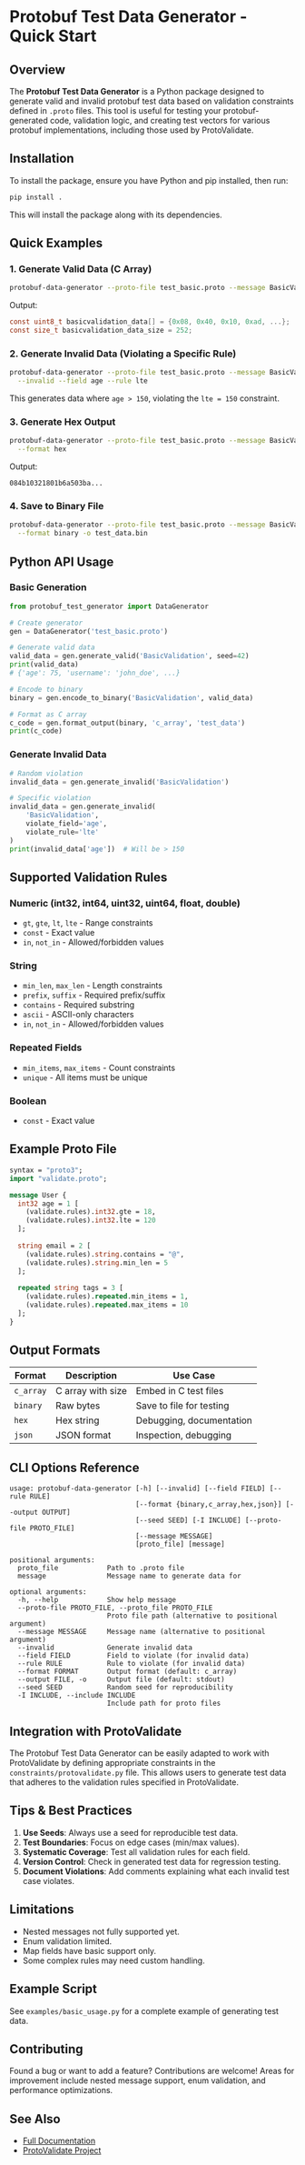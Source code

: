 # Protobuf Test Data Generator - Quick Start

## Overview

The **Protobuf Test Data Generator** is a Python package designed to generate valid and invalid protobuf test data based on validation constraints defined in `.proto` files. This tool is useful for testing your protobuf-generated code, validation logic, and creating test vectors for various protobuf implementations, including those used by ProtoValidate.

## Installation

To install the package, ensure you have Python and pip installed, then run:

```bash
pip install .
```

This will install the package along with its dependencies.

## Quick Examples

### 1. Generate Valid Data (C Array)

```bash
protobuf-data-generator --proto-file test_basic.proto --message BasicValidation
```

Output:
```c
const uint8_t basicvalidation_data[] = {0x08, 0x40, 0x10, 0xad, ...};
const size_t basicvalidation_data_size = 252;
```

### 2. Generate Invalid Data (Violating a Specific Rule)

```bash
protobuf-data-generator --proto-file test_basic.proto --message BasicValidation \
  --invalid --field age --rule lte
```

This generates data where `age > 150`, violating the `lte = 150` constraint.

### 3. Generate Hex Output

```bash
protobuf-data-generator --proto-file test_basic.proto --message BasicValidation \
  --format hex
```

Output:
```
084b10321801b6a503ba...
```

### 4. Save to Binary File

```bash
protobuf-data-generator --proto-file test_basic.proto --message BasicValidation \
  --format binary -o test_data.bin
```

## Python API Usage

### Basic Generation

```python
from protobuf_test_generator import DataGenerator

# Create generator
gen = DataGenerator('test_basic.proto')

# Generate valid data
valid_data = gen.generate_valid('BasicValidation', seed=42)
print(valid_data)
# {'age': 75, 'username': 'john_doe', ...}

# Encode to binary
binary = gen.encode_to_binary('BasicValidation', valid_data)

# Format as C array
c_code = gen.format_output(binary, 'c_array', 'test_data')
print(c_code)
```

### Generate Invalid Data

```python
# Random violation
invalid_data = gen.generate_invalid('BasicValidation')

# Specific violation
invalid_data = gen.generate_invalid(
    'BasicValidation',
    violate_field='age',
    violate_rule='lte'
)
print(invalid_data['age'])  # Will be > 150
```

## Supported Validation Rules

### Numeric (int32, int64, uint32, uint64, float, double)
- `gt`, `gte`, `lt`, `lte` - Range constraints
- `const` - Exact value
- `in`, `not_in` - Allowed/forbidden values

### String
- `min_len`, `max_len` - Length constraints
- `prefix`, `suffix` - Required prefix/suffix
- `contains` - Required substring
- `ascii` - ASCII-only characters
- `in`, `not_in` - Allowed/forbidden values

### Repeated Fields
- `min_items`, `max_items` - Count constraints
- `unique` - All items must be unique

### Boolean
- `const` - Exact value

## Example Proto File

```protobuf
syntax = "proto3";
import "validate.proto";

message User {
  int32 age = 1 [
    (validate.rules).int32.gte = 18,
    (validate.rules).int32.lte = 120
  ];
  
  string email = 2 [
    (validate.rules).string.contains = "@",
    (validate.rules).string.min_len = 5
  ];
  
  repeated string tags = 3 [
    (validate.rules).repeated.min_items = 1,
    (validate.rules).repeated.max_items = 10
  ];
}
```

## Output Formats

| Format | Description | Use Case |
|--------|-------------|----------|
| `c_array` | C array with size | Embed in C test files |
| `binary` | Raw bytes | Save to file for testing |
| `hex` | Hex string | Debugging, documentation |
| `json` | JSON format | Inspection, debugging |

## CLI Options Reference

```
usage: protobuf-data-generator [-h] [--invalid] [--field FIELD] [--rule RULE]
                               [--format {binary,c_array,hex,json}] [--output OUTPUT]
                               [--seed SEED] [-I INCLUDE] [--proto-file PROTO_FILE]
                               [--message MESSAGE]
                               [proto_file] [message]

positional arguments:
  proto_file            Path to .proto file
  message               Message name to generate data for

optional arguments:
  -h, --help            Show help message
  --proto-file PROTO_FILE, --proto_file PROTO_FILE
                        Proto file path (alternative to positional argument)
  --message MESSAGE     Message name (alternative to positional argument)
  --invalid             Generate invalid data
  --field FIELD         Field to violate (for invalid data)
  --rule RULE           Rule to violate (for invalid data)
  --format FORMAT       Output format (default: c_array)
  --output FILE, -o     Output file (default: stdout)
  --seed SEED           Random seed for reproducibility
  -I INCLUDE, --include INCLUDE
                        Include path for proto files
```

## Integration with ProtoValidate

The Protobuf Test Data Generator can be easily adapted to work with ProtoValidate by defining appropriate constraints in the `constraints/protovalidate.py` file. This allows users to generate test data that adheres to the validation rules specified in ProtoValidate.

## Tips & Best Practices

1. **Use Seeds**: Always use a seed for reproducible test data.
2. **Test Boundaries**: Focus on edge cases (min/max values).
3. **Systematic Coverage**: Test all validation rules for each field.
4. **Version Control**: Check in generated test data for regression testing.
5. **Document Violations**: Add comments explaining what each invalid test case violates.

## Limitations

- Nested messages not fully supported yet.
- Enum validation limited.
- Map fields have basic support only.
- Some complex rules may need custom handling.

## Example Script

See `examples/basic_usage.py` for a complete example of generating test data.

## Contributing

Found a bug or want to add a feature? Contributions are welcome! Areas for improvement include nested message support, enum validation, and performance optimizations.

## See Also

- [Full Documentation](api_reference.md)
- [ProtoValidate Project](https://github.com/bufbuild/protoc-gen-validate)